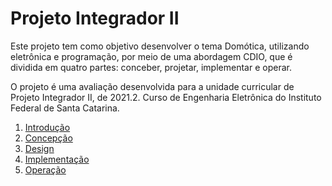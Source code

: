 # Projeto Integrador  II

Este projeto tem como objetivo desenvolver o tema Domótica, utilizando eletrônica e programação, por meio de uma abordagem CDIO, que é dividida em quatro partes:
conceber, projetar, implementar e operar.

O projeto é uma avaliação desenvolvida para a unidade curricular de Projeto Integrador II, de 2021.2.
Curso de Engenharia Eletrônica do Instituto Federal de Santa Catarina.

1. [Introdução](./Introdução.md)
2. [Concepção](./Concepção.md)
3. [Design](./Design.md)
4. [Implementação](./Implementação.md)
5. [Operação](./Operação.md)
